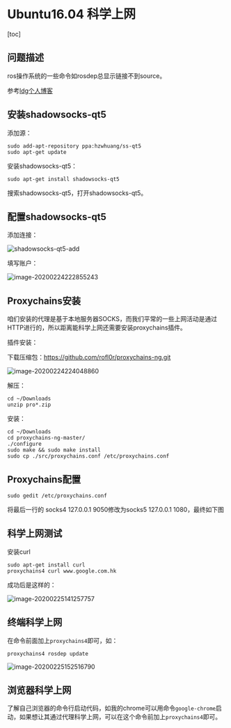 # Ubuntu16.04 科学上网

[toc]

## 问题描述

ros操作系统的一些命令如rosdep总显示链接不到source。

参考[ldg个人博客](https://ldgyyf.cn/2019/06/27/Linux/ubuntu下科学上网/)

## 安装shadowsocks-qt5

添加源：

```shell
sudo add-apt-repository ppa:hzwhuang/ss-qt5
sudo apt-get update
```

安装shadowsocks-qt5：

```shell
sudo apt-get install shadowsocks-qt5
```

搜索shadowsocks-qt5，打开shadowsocks-qt5。

## 配置shadowsocks-qt5

添加连接：

![shadowsocks-qt5-add](https://amnesiagreens-1301256683.cos.ap-chengdu.myqcloud.com/Ubuntu/shadowsocks-qt5-add.jpg)

填写账户：

![image-20200224222855243](https://amnesiagreens-1301256683.cos.ap-chengdu.myqcloud.com/Ubuntu/image-20200224222855243.png)

## Proxychains安装

咱们安装的代理是基于本地服务器SOCKS，而我们平常的一些上网活动是通过HTTP进行的，所以距离能科学上网还需要安装proxychains插件。

插件安装：

下载压缩包：<https://github.com/rofl0r/proxychains-ng.git>

![image-20200224224048860](https://amnesiagreens-1301256683.cos.ap-chengdu.myqcloud.com/Ubuntu/image-20200224224048860.png)

解压：

```shell
cd ~/Downloads
unzip pro*.zip
```

安装：

```shell
cd ~/Downloads
cd proxychains-ng-master/
./configure
sudo make && sudo make install
sudo cp ./src/proxychains.conf /etc/proxychains.conf
```

## Proxychains配置

```shell
sudo gedit /etc/proxychains.conf
```

将最后一行的 socks4 127.0.0.1 9050修改为socks5 127.0.0.1 1080，最终如下图

## 科学上网测试

安装curl

```shell
sudo apt-get install curl
proxychains4 curl www.google.com.hk
```

成功后是这样的：

![image-20200225141257757](https://amnesiagreens-1301256683.cos.ap-chengdu.myqcloud.com/Ubuntu/image-20200225141257757.png)

## 终端科学上网

在命令前面加上`proxychains4`即可，如：

```shell
proxychains4 rosdep update
```

![image-20200225152516790](https://amnesiagreens-1301256683.cos.ap-chengdu.myqcloud.com/Ubuntu/image-20200225152516790.png)

## 浏览器科学上网

了解自己浏览器的命令行启动代码，如我的chrome可以用命令`google-chrome`启动，如果想让其通过代理科学上网，可以在这个命令前加上`proxychains4`即可。

